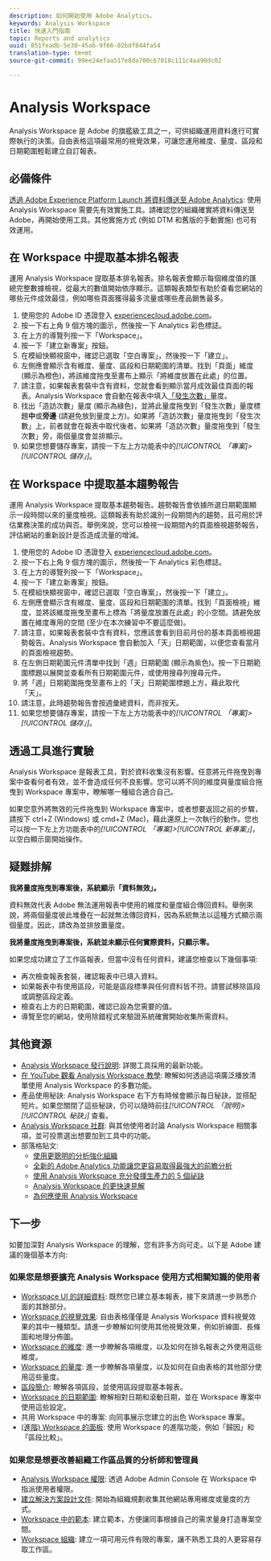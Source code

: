 ```yaml
---
description: 如何開始使用 Adobe Analytics。
keywords: Analysis Workspace
title: 快速入門指南
topic: Reports and analytics
uuid: 851feadb-5e30-45ab-9f66-02bdf844fa54
translation-type: tm+mt
source-git-commit: 99ee24efaa517e8da700c67818c111c4aa90dc02

---
```



# Analysis Workspace

Analysis Workspace 是 Adobe 的旗艦級工具之一，可供組織運用資料進行可實際執行的決策。自由表格這項最常用的視覺效果，可讓您運用維度、量度、區段和日期範圍輕鬆建立自訂報表。

## 必備條件

[透過 Adobe Experience Platform Launch 將資料傳送至 Adobe Analytics](/help/implement/implement-with-launch/validate-publish-prod.md): 使用 Analysis Workspace 需要先有效實施工具。請確認您的組織確實將資料傳送至 Adobe，再開始使用工具。其他實施方式 (例如 DTM 和舊版的手動實施) 也可有效運用。

## 在 Workspace 中提取基本排名報表

運用 Analysis Workspace 提取基本排名報表。排名報表會顯示每個維度值的匯總完整數據檢視，從最大的數值開始依序顯示。這類報表類型有助於查看您網站的哪些元件成效最佳，例如哪些頁面獲得最多流量或哪些產品銷售最多。

1. 使用您的 Adobe ID 憑證登入 [experiencecloud.adobe.com](https://experiencecloud.adobe.com)。
2. 按一下右上角 9 個方塊的圖示，然後按一下 Analytics 彩色標誌。
3. 在上方的導覽列按一下「Workspace」。
4. 按一下「建立新專案」按鈕。
5. 在模組快顯視窗中，確認已選取「空白專案」，然後按一下「建立」。
6. 左側應會顯示含有維度、量度、區段和日期範圍的清單。找到「頁面」維度 (顯示為橙色)，將該維度拖曳至畫布上顯示「將維度放置在此處」的位置。
7. 請注意，如果報表套裝中含有資料，您就會看到顯示當月成效最佳頁面的報表。Analysis Workspace 會自動在報表中填入[「發生次數」](/help/components/c-variables/c-metrics/metrics-occurrences.md)量度。
8. 找出「造訪次數」量度 (顯示為綠色)，並將此量度拖曳到「發生次數」量度標題&#x200B;**中**&#x200B;或&#x200B;**旁邊** (請避免放到量度上方)。如果將「造訪次數」量度拖曳到「發生次數」上，前者就會在報表中取代後者。如果將「造訪次數」量度拖曳到「發生次數」旁，兩個量度會並排顯示。
9. 如果您想要儲存專案，請按一下左上方功能表中的&#x200B;*[!UICONTROL 「專案]&gt;[!UICONTROL 儲存」]*。

## 在 Workspace 中提取基本趨勢報告

運用 Analysis Workspace 提取基本趨勢報告。趨勢報告會依據所選日期範圍顯示一段時間以來的量度檢視。這類報表有助於識別一段期間內的趨勢，且可用於評估業務決策的成功與否。舉例來說，您可以檢視一段期間內的頁面檢視趨勢報告，評估網站的重新設計是否造成流量的增減。

1. 使用您的 Adobe ID 憑證登入 [experiencecloud.adobe.com](https://experiencecloud.adobe.com)。
2. 按一下右上角 9 個方塊的圖示，然後按一下 Analytics 彩色標誌。
3. 在上方的導覽列按一下「Workspace」。
4. 按一下「建立新專案」按鈕。
5. 在模組快顯視窗中，確認已選取「空白專案」，然後按一下「建立」。
6. 左側應會顯示含有維度、量度、區段和日期範圍的清單。找到「頁面檢視」維度，並將該維度拖曳至畫布上標為「將量度放置在此處」的小空間。請避免放置在維度專用的空間 (至少在本次練習中不要這麼做)。
7. 請注意，如果報表套裝中含有資料，您應該會看到目前月份的基本頁面檢視趨勢報告。Analysis Workspace 會自動加入「天」日期範圍，以便您查看當月的頁面檢視趨勢。
8. 在左側日期範圍元件清單中找到「週」日期範圍 (顯示為紫色)。按一下日期範圍標題以展開並查看所有日期範圍元件，或使用搜尋列搜尋元件。
9. 將「週」日期範圍拖曳至畫布上的「天」日期範圍標題上方，藉此取代「天」。
10. 請注意，此時趨勢報告會按週彙總資料，而非按天。
11. 如果您想要儲存專案，請按一下左上方功能表中的&#x200B;*[!UICONTROL 「專案]&gt;[!UICONTROL 儲存」]*。

## 透過工具進行實驗

Analysis Workspace 是報表工具，對於資料收集沒有影響。任意將元件拖曳到專案中查看何者有效，並不會造成任何不良影響。您可以將不同的維度與量度組合拖曳到 Workspace 專案中，瞭解哪一種組合適合自己。

如果您意外將無效的元件拖曳到 Workspace 專案中，或者想要返回之前的步驟，請按下 ctrl+Z (Windows) 或 cmd+Z (Mac)，藉此還原上一次執行的動作。您也可以按一下左上方功能表中的&#x200B;*[!UICONTROL 「專案]&gt;[!UICONTROL 新專案」]*，以空白顯示窗開始操作。

## 疑難排解

**我將量度拖曳到專案後，系統顯示「資料無效」。**

資料無效代表 Adobe 無法運用報表中使用的維度和量度組合傳回資料。舉例來說，將兩個量度彼此堆疊在一起就無法傳回資料，因為系統無法以這種方式顯示兩個量度。因此，請改為並排放置量度。

**我將量度拖曳到專案後，系統並未顯示任何實際資料，只顯示零。**

如果您成功建立了工作區報表，但當中沒有任何資料，建議您檢查以下幾個事項:

* 再次檢查報表套裝，確認報表中已填入資料。
* 如果報表中有使用區段，可能是區段標準與任何資料皆不符。請嘗試移除區段或調整區段定義。
* 檢查右上方的日期範圍，確認已設為您需要的值。
* 導覽至您的網站，使用除錯程式來驗證系統確實開始收集所需資料。

## 其他資源

* [Analysis Workspace 發行說明](/help/analyze/analysis-workspace/new-features-in-analysis-workspace.md): 詳閱工具採用的最新功能。
* [在 YouTube 觀看 Analysis Workspace 教學](https://www.youtube.com/playlist?list=PL2tCx83mn7GuNnQdYGOtlyCu0V5mEZ8sS): 瞭解如何透過這項廣泛播放清單使用 Analysis Workspace 的多數功能。
* 產品使用秘訣: Analysis Workspace 右下方有時候會顯示每日秘訣，並搭配短片。如果您關閉了這些秘訣，仍可以隨時前往&#x200B;*[!UICONTROL 「說明]&gt;[!UICONTROL 秘訣」]* 查看。
* [Analysis Workspace 社群](https://forums.adobe.com/community/experience-cloud/analytics-cloud/analytics/analysis-workspace): 與其他使用者討論 Analysis Workspace 相關事項，並可投票選出想要加到工具中的功能。
* 部落格貼文:
   * [使用更聰明的分析強化組織](https://blogs.adobe.com/digitalmarketing/analytics/adobe-analytics-fall-2016-release-empowering-organizations-smarter-analysis/)
   * [全新的 Adobe Analytics 功能讓您更容易取得最強大的前瞻分析](https://blogs.adobe.com/digitalmarketing/analytics/new-adobe-analytics-capabilities-make-powerful-insights-accessible/)
   * [使用 Analysis Workspace 充分發揮生產力的 5 個祕訣](https://blogs.adobe.com/digitalmarketing/analytics/5-tips-maximize-productivity-analysis-workspace/)
   * [Analysis Workspace 的更快速見解](https://blogs.adobe.com/digitalmarketing/analytics/faster-insights-with-the-analysis-workspace/)
   * [為何應使用 Analysis Workspace](https://blogs.adobe.com/digitalmarketing/analytics/why-you-should-be-using-analysis-workspace-in-adobe-analytics/)

## 下一步

如要加深對 Analysis Workspace 的理解，您有許多方向可走。以下是 Adobe 建議的幾個基本方向:

### 如果您是想要擴充 Analysis Workspace 使用方式相關知識的使用者

* [Workspace UI 的詳細資料](/help/analyze/analysis-workspace/build-workspace-project/t-freeform-project.md): 既然您已建立基本報表，接下來請進一步熟悉介面的其餘部分。
* [Workspace 的視覺效果](visualizations/freeform-analysis-visualizations.md): 自由表格僅僅是 Analysis Workspace 資料視覺效果的其中一種類型。請進一步瞭解如何使用其他視覺效果，例如折線圖、長條圖和地理分佈圖。
* [Workspace 的維度](/help/analyze/analysis-workspace/components/dimensions/t-breakdown-fa.md): 進一步瞭解各項維度，以及如何在排名報表之外使用這些維度。
* [Workspace 的量度](/help/analyze/analysis-workspace/components/apply-create-metrics.md): 進一步瞭解各項量度，以及如何在自由表格的其他部分使用這些量度。
* [區段簡介](/help/analyze/analysis-workspace/components/t-freeform-project-segment.md): 瞭解各項區段，並使用區段提取基本報表。
* [Workspace 的日期範圍](/help/analyze/analysis-workspace/components/calendar-date-ranges/calendar.md): 瞭解相對日期和滾動日期，並在 Workspace 專案中使用這些設定。
* 共用 Workspace 中的專案: 向同事展示您建立的出色 Workspace 專案。
* [(進階) Workspace 的面板](c-panels/panels.md): 使用 Workspace 的進階功能，例如「歸因」和「區段比較」。

### 如果您是想要改善組織工作區品質的分析師和管理員

* [Analysis Workspace 權限](https://marketing.adobe.com/resources/help/en_US/mcloud/admin_getting_started.html): 透過 Adobe Admin Console 在 Workspace 中指派使用者權限。
* [建立解決方案設計文件](/help/implement/prepare/solution-design.md): 開始為組織規劃收集其他網站專用維度或量度的方式。
* [Workspace 中的範本](/help/analyze/analysis-workspace/build-workspace-project/starter-projects.md): 建立範本，方便讓同事根據自己的需求量身打造專案空間。
* [Workspace 組織](curate-share/curate.md): 建立一項可用元件有限的專案，讓不熟悉工具的人更容易存取工作區。
